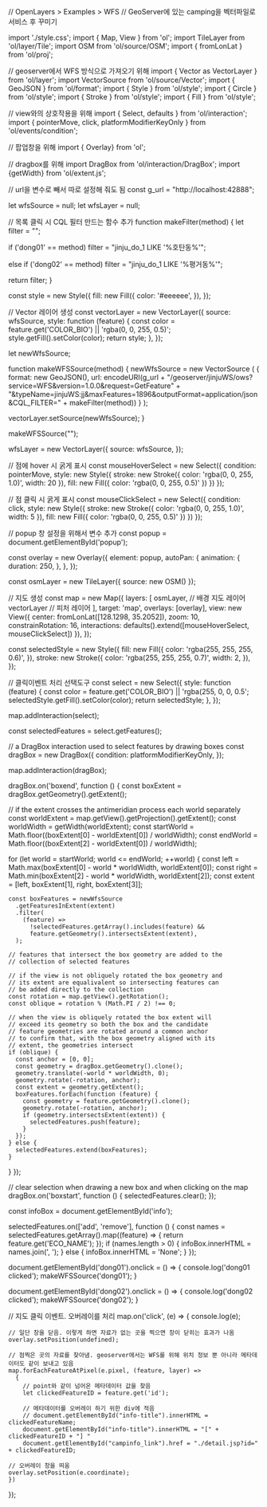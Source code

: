 // OpenLayers > Examples > WFS
// GeoServer에 있는 camping을 벡터파일로 서비스 후 꾸미기

import './style.css';
import { Map, View } from 'ol';
import TileLayer from 'ol/layer/Tile';
import OSM from 'ol/source/OSM';
import { fromLonLat } from 'ol/proj';

// geoserver에서 WFS 방식으로 가져오기 위해
import { Vector as VectorLayer } from 'ol/layer';
import VectorSource from 'ol/source/Vector';
import { GeoJSON } from 'ol/format';
import { Style } from 'ol/style';
import { Circle } from 'ol/style';
import { Stroke } from 'ol/style';
import { Fill } from 'ol/style';

// view와의 상호작용을 위해 
import { Select, defaults } from 'ol/interaction';
import { pointerMove, click, platformModifierKeyOnly } from 'ol/events/condition';

// 팝업창을 위해
import { Overlay} from 'ol';

// dragbox를 위해
import DragBox from 'ol/interaction/DragBox';
import {getWidth} from 'ol/extent.js';


// url을 변수로 빼서 따로 설정해 줘도 됨
const g_url = "http://localhost:42888";

let wfsSource = null;
let wfsLayer = null;

// 목록 클릭 시 CQL 필터 만드는 함수 추가 
function makeFilter(method) {
  let filter = "";

  if ('dong01' == method)
    filter = "jinju_do_1 LIKE '%호탄동%'";

  else if ('dong02' == method)
    filter = "jinju_do_1 LIKE '%평거동%'";

  return filter;
}

const style = new Style({
  fill: new Fill({
    color: '#eeeeee',
  }),
});

// Vector 레이어 생성
const vectorLayer = new VectorLayer({
  source: wfsSource,
  style: function (feature) {
    const color = feature.get('COLOR_BIO') || 'rgba(0, 0, 255, 0.5)';
    style.getFill().setColor(color);
    return style;
  },
});

let newWfsSource;

function makeWFSSource(method) {
  newWfsSource = new VectorSource
    (
      {
        format: new GeoJSON(),
        url: encodeURI(g_url + "/geoserver/jinjuWS/ows?service=WFS&version=1.0.0&request=GetFeature" +
          "&typeName=jinjuWS:jj&maxFeatures=1896&outputFormat=application/json&CQL_FILTER=" + makeFilter(method))
      }
    );

  vectorLayer.setSource(newWfsSource);
}

makeWFSSource("");

wfsLayer = new VectorLayer({
  source: wfsSource,
});

// 점에 hover 시 굵게 표시
const mouseHoverSelect = new Select({
  condition: pointerMove,
  style: new Style({
    stroke: new Stroke({
      color: 'rgba(0, 0, 255, 1.0)',
      width: 20
    }),
    fill: new Fill({
      color: 'rgba(0, 0, 255, 0.5)'
    })
  })
});

// 점 클릭 시 굵게 표시
const mouseClickSelect = new Select({
  condition: click,
  style: new Style({
    stroke: new Stroke({
      color: 'rgba(0, 0, 255, 1.0)',
      width: 5
    }),
    fill: new Fill({
      color: 'rgba(0, 0, 255, 0.5)'
    })
  })
});

// popup 창 설정을 위해서 변수 추가
const popup = document.getElementById('popup');

const overlay = new Overlay({
  element: popup,
  autoPan: {
    animation: {
      duration: 250,
    },
  },
});

const osmLayer = new TileLayer({
  source: new OSM()
});

// 지도 생성
const map = new Map({
  layers: [
    osmLayer,    // 배경 지도 레이어
    vectorLayer // 피처 레이어
  ],
  target: 'map',
  overlays: [overlay],
  view: new View({
    center: fromLonLat([128.1298, 35.2052]),
    zoom: 10,
    constrainRotation: 16,
    interactions: defaults().extend([mouseHoverSelect, mouseClickSelect])
  }),
});

const selectedStyle = new Style({
  fill: new Fill({
    color: 'rgba(255, 255, 255, 0.6)',
  }),
  stroke: new Stroke({
    color: 'rgba(255, 255, 255, 0.7)',
    width: 2,
  }),
});

// 클릭이벤트 처리 선택도구
const select = new Select({
  style: function (feature) {
    const color = feature.get('COLOR_BIO') || 'rgba(255, 0, 0, 0.5';
    selectedStyle.getFill().setColor(color);
    return selectedStyle;
  },
});

map.addInteraction(select);

const selectedFeatures = select.getFeatures();

// a DragBox interaction used to select features by drawing boxes
const dragBox = new DragBox({
  condition: platformModifierKeyOnly,
});

map.addInteraction(dragBox);

dragBox.on('boxend', function () {
  const boxExtent = dragBox.getGeometry().getExtent();

  // if the extent crosses the antimeridian process each world separately
  const worldExtent = map.getView().getProjection().getExtent();
  const worldWidth = getWidth(worldExtent);
  const startWorld = Math.floor((boxExtent[0] - worldExtent[0]) / worldWidth);
  const endWorld = Math.floor((boxExtent[2] - worldExtent[0]) / worldWidth);

  for (let world = startWorld; world <= endWorld; ++world) {
    const left = Math.max(boxExtent[0] - world * worldWidth, worldExtent[0]);
    const right = Math.min(boxExtent[2] - world * worldWidth, worldExtent[2]);
    const extent = [left, boxExtent[1], right, boxExtent[3]];

    const boxFeatures = newWfsSource
      .getFeaturesInExtent(extent)
      .filter(
        (feature) =>
          !selectedFeatures.getArray().includes(feature) &&
          feature.getGeometry().intersectsExtent(extent),
      );

    // features that intersect the box geometry are added to the
    // collection of selected features

    // if the view is not obliquely rotated the box geometry and
    // its extent are equalivalent so intersecting features can
    // be added directly to the collection
    const rotation = map.getView().getRotation();
    const oblique = rotation % (Math.PI / 2) !== 0;

    // when the view is obliquely rotated the box extent will
    // exceed its geometry so both the box and the candidate
    // feature geometries are rotated around a common anchor
    // to confirm that, with the box geometry aligned with its
    // extent, the geometries intersect
    if (oblique) {
      const anchor = [0, 0];
      const geometry = dragBox.getGeometry().clone();
      geometry.translate(-world * worldWidth, 0);
      geometry.rotate(-rotation, anchor);
      const extent = geometry.getExtent();
      boxFeatures.forEach(function (feature) {
        const geometry = feature.getGeometry().clone();
        geometry.rotate(-rotation, anchor);
        if (geometry.intersectsExtent(extent)) {
          selectedFeatures.push(feature);
        }
      });
    } else {
      selectedFeatures.extend(boxFeatures);
    }
  }
});

// clear selection when drawing a new box and when clicking on the map
dragBox.on('boxstart', function () {
  selectedFeatures.clear();
});

const infoBox = document.getElementById('info');

selectedFeatures.on(['add', 'remove'], function () {
  const names = selectedFeatures.getArray().map((feature) => {
    return feature.get('ECO_NAME');
  });
  if (names.length > 0) {
    infoBox.innerHTML = names.join(', ');
  } else {
    infoBox.innerHTML = 'None';
  }
});

document.getElementById('dong01').onclick = () => {
  console.log('dong01 clicked');
  makeWFSSource('dong01');
}

document.getElementById('dong02').onclick = () => {
  console.log('dong02 clicked');
  makeWFSSource('dong02');
}

// 지도 클릭 이벤트. 오버레이를 처리
map.on('click', (e) =>
  {
    console.log(e);

    // 일단 창을 닫음. 이렇게 하면 자료가 없는 곳을 찍으면 창이 닫히는 효과가 나옴
    overlay.setPosition(undefined);

    // 점찍은 곳의 자료를 찾아냄. geoserver에서는 WFS를 위해 위치 정보 뿐 아니라 메타데이터도 같이 보내고 있음
    map.forEachFeatureAtPixel(e.pixel, (feature, layer) =>
      {
        // point와 같이 넘어온 메타데이터 값을 찾음
        let clickedFeatureID = feature.get('id');

        // 메타데이터를 오버레이 하기 위한 div에 적음
        // document.getElementById("info-title").innerHTML = clickedFeatureName;
        document.getElementById("info-title").innerHTML = "[" + clickedFeatureID + "] "
        document.getElementById("campinfo_link").href = "./detail.jsp?id=" + clickedFeatureID;

    // 오버레이 창을 띄움
    overlay.setPosition(e.coordinate);
    })
  });
